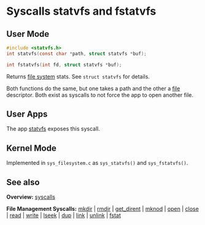 # Syscalls statvfs and fstatvfs

## User Mode

```C
#include <statvfs.h>
int statvfs(const char *path, struct statvfs *buf);

int fstatvfs(int fd, struct statvfs *buf);
```

Returns [file system](../file_system/file_system.md) stats. See `struct statvfs` for details.

Both functions do the same, but one takes a path and the other a [file](../file_system/file.md) descriptor. Both exist as syscalls to not force the app to open another file.


## User Apps

The app [statvfs](../../userspace/bin/statvfs.md) exposes this syscall.

## Kernel Mode

Implemented in `sys_filesystem.c` as `sys_statvfs()` and `sys_fstatvfs()`. 

## See also

**Overview:** [syscalls](syscalls.md)

**File Management Syscalls:** [mkdir](mkdir.md) | [rmdir](rmdir.md) | [get_dirent](get_dirent.md) | [mknod](mknod.md) | [open](open.md) | [close](close.md) | [read](read.md) | [write](write.md) | [lseek](lseek.md) | [dup](dup.md) | [link](link.md) | [unlink](unlink.md) | [fstat](fstat.md)
